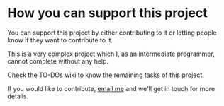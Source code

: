 # How you can support this project

You can support this project by either contributing to it or letting people know if they want to contribute to it.

This is a very complex project which I, as an intermediate programmer, cannot complete without any help.

Check the TO-DOs wiki to know the remaining tasks of this project.

If you would like to contribute, [email me](mailto:mihaimihaia431@gmail.com) and we'll get in touch for more details.
